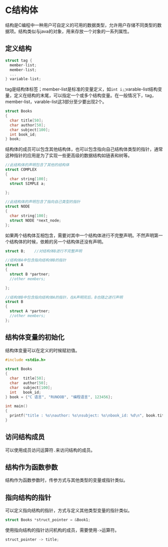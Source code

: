 # C结构体

结构是C编程中一种用户可自定义的可用的数据类型，允许用户存储不同类型的数据项。结构类似与java的对象，用来存放一个对象的一系列属性。

## 定义结构

```c
struct tag {
  member-list;
  member-list;
  ...
} variable-list;
```

tag是结构体标签；member-list是标准的变量定义，如`int i;`;varable-list结构变量，定义在结构的末尾，可以指定一个或多个结构变量。在一般情况下，tag，member-list，varable-list这3部分至少要出现2个。

```c
struct Books
{
  char title[50];
  char author[50];
  char subject[100];
  int book_id;
} book;
```

结构体的成员可以包含其他结构体，也可以包含指向自己结构体类型的指针，通常这种指针的应用是为了实现一些更高级的数据结构如链表和树等。

```C
//此结构体的声明包含了其他的结构体
struct COMPLEX
{
  char string[100];
  struct SIMPLE a;

};
 
//此结构体的声明包含了指向自己类型的指针
struct NODE
{
  char string[100];
  struct NODE *next_node;
};
```

如果两个结构体互相包含，需要对其中一个结构体进行不完整声明。不然声明第一个结构体的时候，依赖的另一个结构体还没有声明。

```c
struct B;    //对结构体B进行不完整声明
 
//结构体A中包含指向结构体B的指针
struct A
{
  struct B *partner;
  //other members;

};
 
//结构体B中包含指向结构体A的指针，在A声明完后，B也随之进行声明
struct B
{
  struct A *partner;
  //other members;
};
```

## 结构体变量的初始化

结构体变量可以在定义的时候赋初值。

```c
#include <stdio.h>
 
struct Books
{
  char  title[50];
  char  author[50];
  char  subject[100];
  int   book_id;
} book = {"C 语言", "RUNOOB", "编程语言", 123456};
 
int main()
{
  printf("title : %s\nauthor: %s\nsubject: %s\nbook_id: %d\n", book.title, book.author, book.subject, book.book_id);
}
```

## 访问结构成员

可以使用成员访问运算符`.`来访问结构的成员。

## 结构作为函数参数

结构作为函数参数时，传参方式与其他类型的变量或指针类似。

## 指向结构的指针

可以定义指向结构的指针，方式与定义其他类型变量的指针类似。

```c
struct Books *struct_pointer = &Book1;
```

使用指向结构的指针访问机构的成员，需要使用`->`运算符。

```c
struct_pointer -> title;
```
